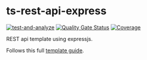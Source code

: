 # ts-rest-api-express

[![test-and-analyze](https://github.com/mkvlrn/ts-rest-api-express/actions/workflows/test-and-analyze.yml/badge.svg)](https://github.com/mkvlrn/ts-rest-api-express/actions/workflows/test-and-analyze.yml) [![Quality Gate Status](https://sonarcloud.io/api/project_badges/measure?project=mkvlrn_ts-rest-api-express&metric=alert_status)](https://sonarcloud.io/summary/overall?id=mkvlrn_ts-rest-api-express) [![Coverage](https://sonarcloud.io/api/project_badges/measure?project=mkvlrn_ts-rest-api-express&metric=coverage)](https://sonarcloud.io/summary/overall?id=mkvlrn_ts-rest-api-express)

REST api template using expressjs.

Follows this full [template guide](https://github.com/mkvlrn/typescript-templates).
